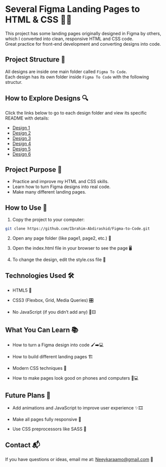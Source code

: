 # Several Figma Landing Pages to HTML & CSS 🎨✨

This project has some landing pages originally designed in Figma by others, which I converted into clean, responsive HTML and CSS code.  
Great practice for front-end development and converting designs into code.

## Project Structure 📁

All designs are inside one main folder called `Figma To Code`.  
Each design has its own folder inside `Figma To Code` with the following structur.

## How to Explore Designs 🔍

Click the links below to go to each design folder and view its specific README with details:

- [Design 1](https://github.com/Ibrahim-Abdirashid/Figma-to-Code/tree/master/design1)
- [Design 2](https://github.com/Ibrahim-Abdirashid/Figma-to-Code/tree/master/design2)
- [Design 3](https://github.com/Ibrahim-Abdirashid/Figma-to-Code/tree/master/design3) 
- [Design 4](https://github.com/Ibrahim-Abdirashid/Figma-to-Code/tree/master/design4)
- [Design 5](https://github.com/Ibrahim-Abdirashid/Figma-to-Code/tree/master/design5)
- [Design 6](https://github.com/Ibrahim-Abdirashid/Figma-to-Code/tree/master/design6)

## Project Purpose 🎯

- Practice and improve my HTML and CSS skills.
- Learn how to turn Figma designs into real code.
- Make many different landing pages.

## How to Use 🚀

1. Copy the project to your computer:

```bash
git clone https://github.com/Ibrahim-Abdirashid/Figma-to-Code.git

```

2. Open any page folder (like page1, page2, etc.) 📂

3. Open the index.html file in your browser to see the page 🖥️

4. To change the design, edit the style.css file 🎨

## Technologies Used 🛠️
- HTML5 📄

- CSS3 (Flexbox, Grid, Media Queries) 🎛️

- No JavaScript (if you didn’t add any) 🚫🟨

## What You Can Learn 📚
- How to turn a Figma design into code 🖌️➡️💻

- How to build different landing pages 🏗️

- Modern CSS techniques 🎯

- How to make pages look good on phones and computers 📱💻

## Future Plans 🔮
- Add animations and JavaScript to improve user experience ✨🎞️

- Make all pages fully responsive 📐

- Use CSS preprocessors like SASS 💅

## Contact 📬
If you have questions or ideas, email me at: [Neeykaraamo@gmail.com](Neeykaraamo@gmail.com) 📧